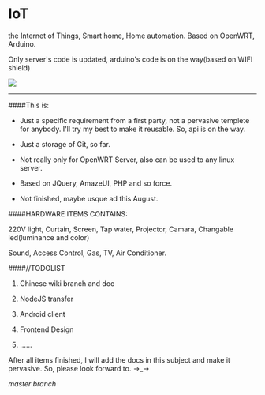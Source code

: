 # IoT
the Internet of Things, Smart home, Home automation. Based on OpenWRT, Arduino.

Only server's code is updated, arduino's code is on the way(based on WIFI shield)

![](http://progressed.io/bar/70?title=Progress)


----

####This is:

- Just a specific requirement from a first party, not a pervasive templete for anybody. I'll try my best to make it reusable. So, api is on the way.

- Just a storage of Git, so far.

- Not really only for OpenWRT Server, also can be used to any linux server.

- Based on JQuery, AmazeUI, PHP and so force.

- Not finished, maybe usque ad this August.

####HARDWARE ITEMS CONTAINS:

220V light, Curtain, Screen, Tap water, Projector, Camara, Changable led(luminance and color)

Sound, Access Control, Gas, TV, Air Conditioner.

####//TODOLIST
 
1. Chinese wiki branch and doc

2. NodeJS transfer

3. Android client

4. Frontend Design

5. ……

After all items finished, I will add the docs in this subject and make it pervasive. So, please look forward to. →_→

*master branch* 